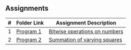 ## Assignments

|  #  | Folder Link                         | Assignment Description                                           |
| :-: | ----------------------------------- | ---------------------------------------------------------------- |
|  1  | [Program 1](./P01_Bitwise)          | [Bitwise operations on numbers](./P01_Bitwise)                   |
|  2  | [Program 2](./P02_Square_Summation) | [Summation of varying squares](./P02_Square_Summation)           |
